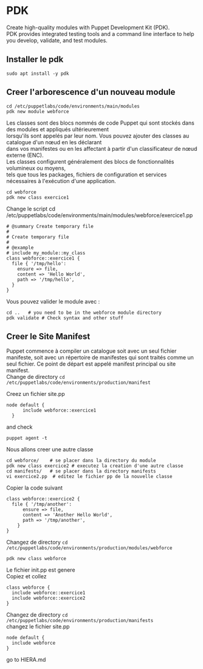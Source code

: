 # PDK 
Create high-quality modules with Puppet Development Kit (PDK).  
PDK provides integrated testing tools and a command line interface to help you develop, validate, and test modules.  

## Installer le pdk 
```shell
sudo apt install -y pdk
```

## Creer l'arborescence d'un nouveau module
```shell
cd /etc/puppetlabs/code/environments/main/modules
pdk new module webforce
```
Les classes sont des blocs nommés de code Puppet qui sont stockés dans des modules et appliqués ultérieurement  
lorsqu'ils sont appelés par leur nom. Vous pouvez ajouter des classes au catalogue d'un nœud en les déclarant   
dans vos manifestes ou en les affectant à partir d'un classificateur de nœud externe (ENC).   
Les classes configurent généralement des blocs de fonctionnalités volumineux ou moyens,   
tels que tous les packages, fichiers de configuration et services nécessaires à l'exécution d'une application.  

```shell
cd webforce
pdk new class exercice1
```
Change le script cd /etc/puppetlabs/code/environments/main/modules/webforce/exercice1.pp
```puppet
# @summary Create temporary file
# 
# Create temporary file
#
# @example
# include my_module::my_class
class webforce::exercice1 {
  file { '/tmp/hello':
    ensure => file,
    content => 'Hello World',
    path => '/tmp/hello',
  } 
}
```
Vous pouvez valider le module avec :   
```shell
cd ..   # you need to be in the webforce module directory
pdk validate # Check syntax and other stuff
```

## Creer le Site Manifest 
Puppet commence à compiler un catalogue soit avec un seul fichier manifeste, soit avec un répertoire de manifestes qui 
sont traités comme un seul fichier. Ce point de départ est appelé manifest principal ou site manifest.  
Change de directory ```cd /etc/puppetlabs/code/environments/production/manifest```    

Creez un fichier site.pp  
```puppet
node default {
      include webforce::exercice1
  }
```

and check 
```shell
puppet agent -t
```

Nous allons creer une autre classe 
```shell
cd webforce/    # se placer dans la directory du module
pdk new class exercice2 # executez la creation d'une autre classe
cd manifests/   # se placer dans la directory manifests
vi exercice2.pp  # editez le fichier pp de la nouvelle classe
```
Copier la code suivant 
```puppet
class webforce::exercice2 {
  file { '/tmp/another':
      ensure => file,
      content => 'Another Hello World',
      path => '/tmp/another',
    }
}
```
Changez de directory ```cd /etc/puppetlabs/code/environments/production/modules/webforce```

```shell
pdk new class webforce
```
Le fichier init.pp est genere  
Copiez et collez 
```puppet
class webforce {
  include webforce::exercice1
  include webforce::exercice2
}
```

Changez de directory ```cd /etc/puppetlabs/code/environments/production/manifests```  
changez le fichier site.pp
```puppet
node default { 
  include webforce
}
```

go to HIERA.md 

